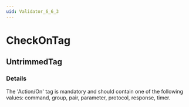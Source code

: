 ```yaml
---
uid: Validator_6_6_3
---
```


# CheckOnTag

## UntrimmedTag

<!-- Description, Properties, ... sections are auto-generated. -->
<!-- REPLACE ME AUTO-GENERATION -->

### Details

The 'Action/On' tag is mandatory and should contain one of the following values:
command, group, pair, parameter, protocol, response, timer.

<!-- Uncomment to add example code -->
<!--### Example code-->
